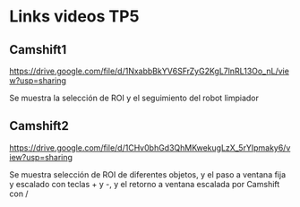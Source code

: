# Links videos TP5

## Camshift1
https://drive.google.com/file/d/1NxabbBkYV6SFrZyG2KgL7lnRL13Oo_nL/view?usp=sharing

Se muestra la selección de ROI y el seguimiento del robot limpiador

## Camshift2
https://drive.google.com/file/d/1CHv0bhGd3QhMKwekugLzX_5rYIpmaky6/view?usp=sharing

Se muestra selección de ROI de diferentes objetos, y el paso a ventana fija y escalado con teclas + y -, y el retorno a ventana escalada por Camshift con /